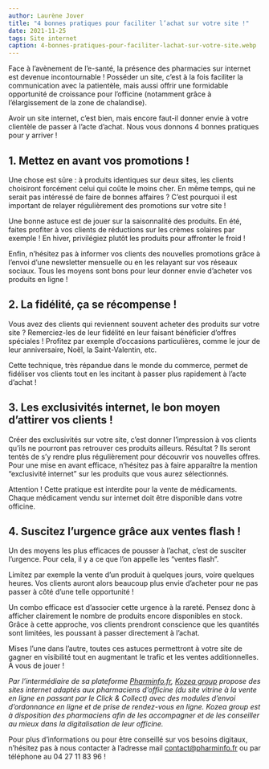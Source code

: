 ```yaml
---
author: Laurène Jover
title: "4 bonnes pratiques pour faciliter l’achat sur votre site !"
date: 2021-11-25
tags: Site internet
caption: 4-bonnes-pratiques-pour-faciliter-lachat-sur-votre-site.webp
---
```


Face à l’avènement de l’e-santé, la présence des pharmacies sur internet est devenue incontournable ! Posséder un site, c’est à la fois faciliter la communication avec la patientèle, mais aussi offrir une formidable opportunité de croissance pour l’officine (notamment grâce à l’élargissement de la zone de chalandise).

Avoir un site internet, c’est bien, mais encore faut-il donner envie à votre clientèle de passer à l’acte d’achat. Nous vous donnons 4 bonnes pratiques pour y arriver !

## 1. Mettez en avant vos promotions !

Une chose est sûre : à produits identiques sur deux sites, les clients choisiront forcément celui qui coûte le moins cher. En même temps, qui ne serait pas intéressé de faire de bonnes affaires ? C’est pourquoi il est important de relayer régulièrement des promotions sur votre site !

Une bonne astuce est de jouer sur la saisonnalité des produits. En été, faites profiter à vos clients de réductions sur les crèmes solaires par exemple ! En hiver, privilégiez plutôt les produits pour affronter le froid !

Enfin, n’hésitez pas à informer vos clients des nouvelles promotions grâce à l’envoi d’une newsletter mensuelle ou en les relayant sur vos réseaux sociaux. Tous les moyens sont bons pour leur donner envie d’acheter vos produits en ligne !

## 2. La fidélité, ça se récompense !

Vous avez des clients qui reviennent souvent acheter des produits sur votre site ? Remerciez-les de leur fidélité en leur faisant bénéficier d’offres spéciales ! Profitez par exemple d’occasions particulières, comme le jour de leur anniversaire, Noël, la Saint-Valentin, etc.

Cette technique, très répandue dans le monde du commerce, permet de fidéliser vos clients tout en les incitant à passer plus rapidement à l’acte d’achat !

## 3. Les exclusivités internet, le bon moyen d’attirer vos clients !

Créer des exclusivités sur votre site, c’est donner l’impression à vos clients qu’ils ne pourront pas retrouver ces produits ailleurs. Résultat ? Ils seront tentés de s’y rendre plus régulièrement pour découvrir vos nouvelles offres. Pour une mise en avant efficace, n’hésitez pas à faire apparaître la mention “exclusivité internet” sur les produits que vous aurez sélectionnés.

Attention ! Cette pratique est interdite pour la vente de médicaments. Chaque médicament vendu sur internet doit être disponible dans votre officine.

## 4. Suscitez l’urgence grâce aux ventes flash !

Un des moyens les plus efficaces de pousser à l’achat, c’est de susciter l’urgence. Pour cela, il y a ce que l’on appelle les “ventes flash”.

Limitez par exemple la vente d’un produit à quelques jours, voire quelques heures. Vos clients auront alors beaucoup plus envie d’acheter pour ne pas passer à côté d’une telle opportunité !

Un combo efficace est d’associer cette urgence à la rareté. Pensez donc à afficher clairement le nombre de produits encore disponibles en stock. Grâce à cette approche, vos clients prendront conscience que les quantités sont limitées, les poussant à passer directement à l’achat.

Mises l’une dans l’autre, toutes ces astuces permettront à votre site de gagner en visibilité tout en augmentant le trafic et les ventes additionnelles. À vous de jouer !

_Par l’intermédiaire de sa plateforme_ [_Pharminfo.fr_](https://www.pharminfo.fr/)_,_ [_Kozea group_](https://kozea.fr/) _propose des sites internet adaptés aux pharmaciens d’officine (du site vitrine à la vente en ligne en passant par le Click & Collect) avec des modules d’envoi d’ordonnance en ligne et de prise de rendez-vous en ligne. Kozea group est à disposition des pharmaciens afin de les accompagner et de les conseiller au mieux dans la digitalisation de leur officine._

Pour plus d’informations ou pour être conseillé sur vos besoins digitaux, n’hésitez pas à nous contacter à l’adresse mail contact@pharminfo.fr ou par téléphone au 04 27 11 83 96 !
